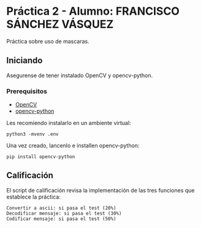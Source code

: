 # Práctica 2 - Alumno: FRANCISCO SÁNCHEZ VÁSQUEZ

Práctica sobre uso de mascaras.

## Iniciando

Asegurense de tener instalado OpenCV y opencv-python.

### Prerequisitos

* [OpenCV](https://opencv.org/)
* [opencv-python](https://opencv-python-tutroals.readthedocs.io/en/latest/py_tutorials/py_setup/py_setup_in_windows/py_setup_in_windows.html#install-opencv-python-in-windows)

Les recomiendo instalarlo en un ambiente virtual: 

```
python3 -mvenv .env
```

Una vez creado, lancenlo e installen opencv-python:

```
pip install opencv-python
```

## Calificación

El script de calificación revisa la implementación de las tres funciones que establece la práctica: 

```
Convertir a ascii: si pasa el test (20%)
Decodificar mensaje: si pasa el test (30%)
Codificar mensaje: si pasa el test (50%)
```
